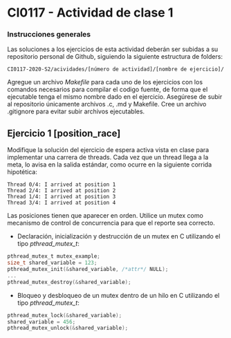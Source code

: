 # CI0117 - Actividad de clase 1

### Instrucciones generales

Las soluciones a los ejercicios de esta actividad deberán ser subidas a su repositorio personal de Github, siguiendo la siguiente estructura de folders:

```
CI0117-2020-S2/acividades/[número de actividad]/[nombre de ejercicio]/
```
Agregue un archivo *Makefile* para cada uno de los ejercicios con los comandos necesarios para compilar el codigo fuente, de forma que el ejecutable tenga el mismo nombre dado en el ejercicio.
Asegúrese de subir al repositorio únicamente archivos .c, .md y Makefile. Cree un archivo .gitignore para evitar subir archivos ejecutables.

## Ejercicio 1 [position_race]

Modifique la solución del ejercicio de espera activa vista en clase para implementar una carrera de threads. Cada vez que un thread llega a la meta, lo avisa en la salida estándar, como ocurre en la siguiente corrida hipotética:

```
Thread 0/4: I arrived at position 1
Thread 2/4: I arrived at position 2
Thread 1/4: I arrived at position 3
Thread 3/4: I arrived at position 4
```

Las posiciones tienen que aparecer en orden. Utilice un mutex como mecanismo de control de concurrencia para que el reporte sea correcto.

* Declaración, inicialización y destrucción de un mutex en C utilizando el tipo *pthread_mutex_t*:

```c
pthread_mutex_t mutex_example;
size_t shared_variable = 123;
pthread_mutex_init(&shared_variable, /*attr*/ NULL);
...
pthread_mutex_destroy(&shared_variable);
```

* Bloqueo y desbloqueo de un mutex dentro de un hilo en C utilizando el tipo *pthread_mutex_t*:

```c
pthread_mutex_lock(&shared_variable);
shared_variable = 456;
pthread_mutex_unlock(&shared_variable);
```
